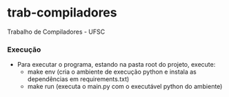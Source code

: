 # trab-compiladores

Trabalho de Compiladores - UFSC

### Execução

- Para executar o programa, estando na pasta root do projeto, execute:
  - make env (cria o ambiente de execução python e instala as dependências em requirements.txt)
  - make run (executa o main.py com o executável python do ambiente)
